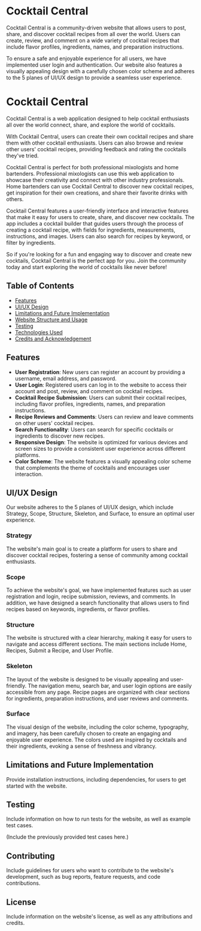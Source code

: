 # Cocktail Central

Cocktail Central is a community-driven website that allows users to post, share, and discover cocktail recipes from all over the world. Users can create, review, and comment on a wide variety of cocktail recipes that include flavor profiles, ingredients, names, and preparation instructions.

To ensure a safe and enjoyable experience for all users, we have implemented user login and authentication. Our website also features a visually appealing design with a carefully chosen color scheme and adheres to the 5 planes of UI/UX design to provide a seamless user experience.

# Cocktail Central

Cocktail Central is a web application designed to help cocktail enthusiasts all over the world connect, share, and explore the world of cocktails. 

With Cocktail Central, users can create their own cocktail recipes and share them with other cocktail enthusiasts. Users can also browse and review other users' cocktail recipes, providing feedback and rating the cocktails they've tried.

Cocktail Central is perfect for both professional mixologists and home bartenders. Professional mixologists can use this web application to showcase their creativity and connect with other industry professionals. Home bartenders can use Cocktail Central to discover new cocktail recipes, get inspiration for their own creations, and share their favorite drinks with others.

Cocktail Central features a user-friendly interface and interactive features that make it easy for users to create, share, and discover new cocktails. The app includes a cocktail builder that guides users through the process of creating a cocktail recipe, with fields for ingredients, measurements, instructions, and images. Users can also search for recipes by keyword, or filter by ingredients.

So if you're looking for a fun and engaging way to discover and create new cocktails, Cocktail Central is the perfect app for you. Join the community today and start exploring the world of cocktails like never before!


## Table of Contents

- [Features](#features)
- [UI/UX Design](#uiux-design)
- [Limitations and Future Implementation](#limitations-and-future-implementation)
- [Website Structure and Usage](#usage)
- [Testing](#testing)
- [Technologies Used](#technologies-used)
- [Credits and Acknowledgement](#credits-and-acknowledgement)

## Features

- **User Registration**: New users can register an account by providing a username, email address, and password.
- **User Login**: Registered users can log in to the website to access their account and post, review, and comment on cocktail recipes.
- **Cocktail Recipe Submission**: Users can submit their cocktail recipes, including flavor profiles, ingredients, names, and preparation instructions.
- **Recipe Reviews and Comments**: Users can review and leave comments on other users' cocktail recipes.
- **Search Functionality**: Users can search for specific cocktails or ingredients to discover new recipes.
- **Responsive Design**: The website is optimized for various devices and screen sizes to provide a consistent user experience across different platforms.
- **Color Scheme**: The website features a visually appealing color scheme that complements the theme of cocktails and encourages user interaction.

## UI/UX Design

Our website adheres to the 5 planes of UI/UX design, which include Strategy, Scope, Structure, Skeleton, and Surface, to ensure an optimal user experience.

### Strategy

The website's main goal is to create a platform for users to share and discover cocktail recipes, fostering a sense of community among cocktail enthusiasts.

### Scope

To achieve the website's goal, we have implemented features such as user registration and login, recipe submission, reviews, and comments. In addition, we have designed a search functionality that allows users to find recipes based on keywords, ingredients, or flavor profiles.

### Structure

The website is structured with a clear hierarchy, making it easy for users to navigate and access different sections. The main sections include Home, Recipes, Submit a Recipe, and User Profile.

### Skeleton

The layout of the website is designed to be visually appealing and user-friendly. The navigation menu, search bar, and user login options are easily accessible from any page. Recipe pages are organized with clear sections for ingredients, preparation instructions, and user reviews and comments.

### Surface

The visual design of the website, including the color scheme, typography, and imagery, has been carefully chosen to create an engaging and enjoyable user experience. The colors used are inspired by cocktails and their ingredients, evoking a sense of freshness and vibrancy.

## Limitations and Future Implementation

Provide installation instructions, including dependencies, for users to get started with the website.


## Testing

Include information on how to run tests for the website, as well as example test cases.

(Include the previously provided test cases here.)

## Contributing

Include guidelines for users who want to contribute to the website's development, such as bug reports, feature requests, and code contributions.

## License

Include information on the website's license, as well as any attributions and credits.
